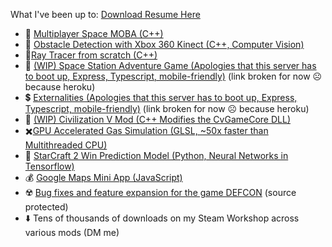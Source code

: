 
What I've been up to: [Download Resume Here](https://github.com/lfricken/resume/raw/main/resume_pdf.pdf)
* :space_invader: [Multiplayer Space MOBA (C++)](https://github.com/lfricken/StellarReaction#readme)
* :eyes: [Obstacle Detection with Xbox 360 Kinect (C++, Computer Vision)](https://github.com/lfricken/obstacle_detection#readme)
* :flashlight:[Ray Tracer from scratch (C++)](https://github.com/lfricken/RayTracer/tree/master#readme)
* :iphone: [(WIP) Space Station Adventure Game (Apologies that this server has to boot up, Express, Typescript, mobile-friendly)](https://space13.herokuapp.com/about2.html) (link broken for now ☹️ because heroku)
* :heavy_dollar_sign: [Externalities (Apologies that this server has to boot up, Express, Typescript, mobile-friendly)](https://externalities-0.herokuapp.com/about2.html) (link broken for now ☹️ because heroku)
* :green_apple: [(WIP) Civilization V Mod (C++ Modifies the CvGameCore DLL)](https://github.com/lfricken/LeonMod#readme)
* :heavy_multiplication_x:[GPU Accelerated Gas Simulation (GLSL, ~50x faster than Multithreaded CPU)](https://github.com/lfricken/SpaceStationManager/tree/custom_dx_dy/Assets/Scripts#readme)
* :100: [StarCraft 2 Win Prediction Model (Python, Neural Networks in Tensorflow)](https://github.com/lfricken/sc2ai#readme)
* :moneybag: [Google Maps Mini App (JavaScript)](https://github.com/lfricken/kendall_webapp_public#readme)
* ☢️ [Bug fixes and feature expansion for the game DEFCON](https://www.moddb.com/mods/defcon-easy-mod) (source protected)
* :arrow_down: Tens of thousands of downloads on my Steam Workshop across various mods (DM me)
